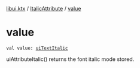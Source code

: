 [libui.ktx](../index.md) / [ItalicAttribute](index.md) / [value](./value.md)

# value

`val value: `[`uiTextItalic`](../../libui/ui-text-italic.md)

uiAttributeItalic() returns the font italic mode stored.

